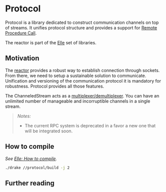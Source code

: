 # Protocol

Protocol is a library dedicated to construct communication channels on top of streams. It unifies protocol structure and provides a support for [Remote Procedure Call]().

The reactor is part of the [Elle](https://github.com/infinit/elle) set of libraries.

## Motivation

The [reactor](/reactor) provides a robust way to establish connection through sockets. From there, we need to setup a sustainable solution to communicate. Unification and versioning of the communication protocol it is mandatory for robustness. Protocol provides all those features.

The ChanneledStream acts as a [multiplexer/demultiplexer](https://en.wikipedia.org/wiki/Multiplexing). You can have an unlimited number of manageable and incorruptible channels in a single stream.

> *Notes:*
> - The current RPC system is deprecated in a favor a new one that will be integrated soon.

## How to compile

_See [Elle: How to compile](https://github.com/infinit/elle#how-to-compile)._

```bash
./drake //protocol/build -j 2
```

## Further reading
